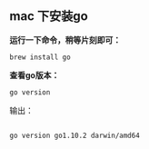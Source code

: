 ## mac 下安装go

**运行一下命令，稍等片刻即可：**

```
brew install go
```

**查看go版本：**

```
go version

```

输出：

```

go version go1.10.2 darwin/amd64
```



